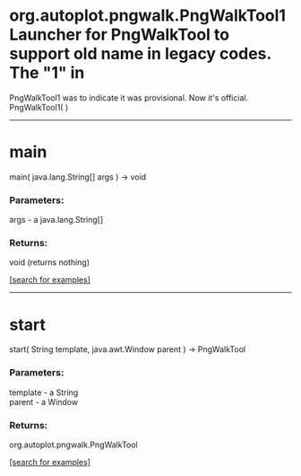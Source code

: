 # org.autoplot.pngwalk.PngWalkTool1Launcher for PngWalkTool to support old name in legacy codes.  The "1" in 
 PngWalkTool1 was to indicate it was provisional.  Now it's official.
PngWalkTool1( )


***
<a name="main"></a>
# main
main( java.lang.String[] args ) &rarr; void



### Parameters:
args - a java.lang.String[]

### Returns:
void (returns nothing)


<a href="https://github.com/autoplot/dev/search?q=main&unscoped_q=main">[search for examples]</a>

***
<a name="start"></a>
# start
start( String template, java.awt.Window parent ) &rarr; PngWalkTool



### Parameters:
template - a String
<br>parent - a Window

### Returns:
org.autoplot.pngwalk.PngWalkTool


<a href="https://github.com/autoplot/dev/search?q=start&unscoped_q=start">[search for examples]</a>

